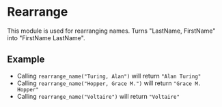 Rearrange
=========

This module is used for rearranging names.
Turns "LastName, FirstName" into "FirstName LastName".

## Example

  * Calling `rearrange_name("Turing, Alan")` will return `"Alan Turing"`
  * Calling `rearrange_name("Hopper, Grace M.")` will return `"Grace M. Hopper"`
  * Calling `rearrange_name("Voltaire")` will return `"Voltaire"`
